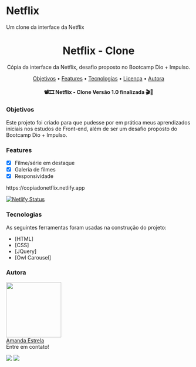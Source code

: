 # Netflix
Um clone da interface da Netflix


<h1 align="center">Netflix - Clone</h1>

<p align="center">Cópia da interface da Netflix, desafio proposto no Bootcamp Dio + Impulso.</p>

<p align="center">
 <a href="#objetivos">Objetivos</a> •
 <a href="#features">Features</a> • 
 <a href="#tecnologias">Tecnologias</a> •  
 <a href="#licenc-a">Licença</a> • 
 <a href="#autora">Autora</a>
</p>

<h4 align="center"> 
	📽️🎞️  Netflix - Clone Versão 1.0 finalizada  🎬🍿
</h4>

### Objetivos

Este projeto foi criado para que pudesse por em prática meus aprendizados iniciais nos estudos de Front-end, além de ser um desafio proposto do Bootcamp Dio + Impulso.  

### Features

- [x] Filme/série em destaque
- [x] Galeria de filmes
- [x] Responsividade

<p>
  https://copiadonetflix.netlify.app
</p>

[![Netlify Status](https://api.netlify.com/api/v1/badges/97d0ef29-423c-4239-a9dc-17bdb84f86fd/deploy-status)](https://app.netlify.com/sites/copiadonetflix/deploys)

### Tecnologias

As seguintes ferramentas foram usadas na construção do projeto:

- [HTML]
- [CSS]
- [JQuery]
- [Owl Carousel]


### Autora

<img width=150px src="https://github.com/amanda-estrela.png"><br>
[Amanda Estrela](https://github.com/amanda-estrela)<br>
Entre em contato!

 
  <a href = "mailto:efernandes.amanda@gmail.com"><img src="https://img.shields.io/badge/-Gmail-%23333?style=for-the-badge&logo=gmail&logoColor=white" target="_blank"></a>
  <a href="https://www.linkedin.com/in/amandaestrela" target="_blank"><img src="https://img.shields.io/badge/-LinkedIn-%230077B5?style=for-the-badge&logo=linkedin&logoColor=white" target="_blank"></a> 
